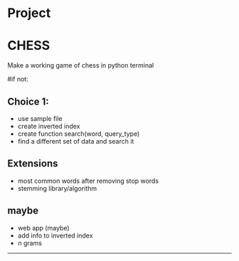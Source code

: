 # Project

# CHESS

Make a working game of chess in python terminal

#if not:
## Choice 1:
- use sample file
- create inverted index
- create function search(word, query_type)
- find a different set of data and search it

## Extensions
- most common words after removing stop words
- stemming library/algorithm

## maybe
- web app (maybe)
- add info to inverted index
- n grams

---------
